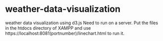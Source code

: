 # weather-data-visualization
weather data visualization using d3.js
Need to run on a server.
Put the files in the htdocs directory of XAMPP and use https://localhost:8081(portnumber)/linechart.html to run it.
